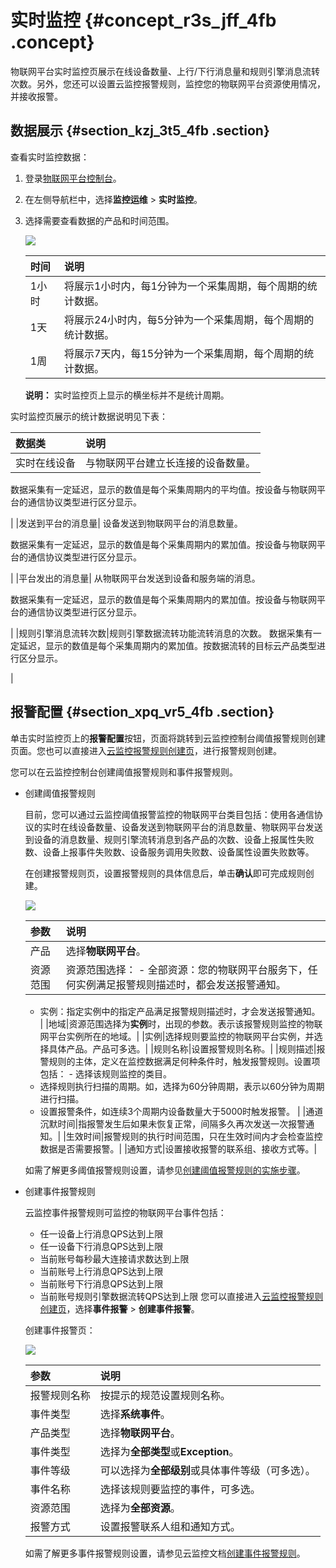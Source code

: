 # 实时监控 {#concept_r3s_jff_4fb .concept}

物联网平台实时监控页展示在线设备数量、上行/下行消息量和规则引擎消息流转次数。另外，您还可以设置云监控报警规则，监控您的物联网平台资源使用情况，并接收报警。

## 数据展示 {#section_kzj_3t5_4fb .section}

查看实时监控数据：

1.  登录[物联网平台控制台](http://iot.console.aliyun.com/)。
2.  在左侧导航栏中，选择**监控运维** \> **实时监控**。
3.  选择需要查看数据的产品和时间范围。

    ![](http://static-aliyun-doc.oss-cn-hangzhou.aliyuncs.com/assets/img/24121/155756742814296_zh-CN.png)

    |时间|说明|
    |:-|:-|
    |1小时|将展示1小时内，每1分钟为一个采集周期，每个周期的统计数据。|
    |1天|将展示24小时内，每5分钟为一个采集周期，每个周期的统计数据。|
    |1周|将展示7天内，每15分钟为一个采集周期，每个周期的统计数据。|

    **说明：** 实时监控页上显示的横坐标并不是统计周期。


实时监控页展示的统计数据说明见下表：

|数据类|说明|
|:--|:-|
|实时在线设备| 与物联网平台建立长连接的设备数量。

 数据采集有一定延迟，显示的数值是每个采集周期内的平均值。按设备与物联网平台的通信协议类型进行区分显示。

 |
|发送到平台的消息量| 设备发送到物联网平台的消息数量。

 数据采集有一定延迟，显示的数值是每个采集周期内的累加值。按设备与物联网平台的通信协议类型进行区分显示。

 |
|平台发出的消息量| 从物联网平台发送到设备和服务端的消息。

 数据采集有一定延迟，显示的数值是每个采集周期内的累加值。按设备与物联网平台的通信协议类型进行区分显示。

 |
|规则引擎消息流转次数|规则引擎数据流转功能流转消息的次数。 数据采集有一定延迟，显示的数值是每个采集周期内的累加值。按数据流转的目标云产品类型进行区分显示。

 |

## 报警配置 {#section_xpq_vr5_4fb .section}

单击实时监控页上的**报警配置**按钮，页面将跳转到云监控控制台阈值报警规则创建页面。您也可以直接进入[云监控报警规则创建页](https://cloudmonitor.console.aliyun.com/#/alarmservice/product=&searchValue=&searchType=&searchProduct=)，进行报警规则创建。

您可以在云监控控制台创建阈值报警规则和事件报警规则。

-   创建阈值报警规则

    目前，您可以通过云监控阈值报警监控的物联网平台类目包括：使用各通信协议的实时在线设备数量、设备发送到物联网平台的消息数量、物联网平台发送到设备的消息数量、规则引擎流转消息到各产品的次数、设备上报属性失败数、设备上报事件失败数、设备服务调用失败数、设备属性设置失败数等。

    在创建报警规则页，设置报警规则的具体信息后，单击**确认**即可完成规则创建。

    ![](http://static-aliyun-doc.oss-cn-hangzhou.aliyuncs.com/assets/img/24121/155756742845333_zh-CN.png)

    |参数|说明|
    |:-|:-|
    |产品|选择**物联网平台**。|
    |资源范围|资源范围选择：     -   全部资源：您的物联网平台服务下，任何实例满足报警规则描述时，都会发送报警通知。
    -   实例：指定实例中的指定产品满足报警规则描述时，才会发送报警通知。
 |
    |地域|资源范围选择为**实例**时，出现的参数。表示该报警规则监控的物联网平台实例所在的地域。|
    |实例|选择规则要监控的物联网平台实例，并选择具体产品。产品可多选。|
    |规则名称|设置报警规则名称。|
    |规则描述|报警规则的主体，定义在监控数据满足何种条件时，触发报警规则。设置项包括：     -   选择该规则监控的类目。
    -   选择规则执行扫描的周期。如，选择为60分钟周期，表示以60分钟为周期进行扫描。
    -   设置报警条件，如连续3个周期内设备数量大于5000时触发报警。
 |
    |通道沉默时间|指报警发生后如果未恢复正常，间隔多久再次发送一次报警通知。|
    |生效时间|报警规则的执行时间范围，只在生效时间内才会检查监控数据是否需要报警。|
    |通知方式|设置接收报警的联系组、接收方式等。|

    如需了解更多阈值报警规则设置，请参见[创建阈值报警规则的实施步骤](../../../../intl.zh-CN/用户指南/报警服务/报警规则/创建阈值报警规则.md#section_wfl_pv4_mgb)。

-   创建事件报警规则

    云监控事件报警规则可监控的物联网平台事件包括：

    -   任一设备上行消息QPS达到上限
    -   任一设备下行消息QPS达到上限
    -   当前账号每秒最大连接请求数达到上限
    -   当前账号上行消息QPS达到上限
    -   当前账号下行消息QPS达到上限
    -   当前账号规则引擎数据流转QPS达到上限
    您可以直接进入[云监控报警规则创建页](https://cloudmonitor.console.aliyun.com/#/alarmservice/product=&searchValue=&searchType=&searchProduct=)，选择**事件报警** \> **创建事件报警**。

    创建事件报警页：

    ![](http://static-aliyun-doc.oss-cn-hangzhou.aliyuncs.com/assets/img/24121/155756742945336_zh-CN.png)

    |参数|说明|
    |:-|:-|
    |报警规则名称|按提示的规范设置规则名称。|
    |事件类型|选择**系统事件**。|
    |产品类型|选择**物联网平台**。|
    |事件类型|选择为**全部类型**或**Exception**。|
    |事件等级|可以选择为**全部级别**或具体事件等级（可多选）。|
    |事件名称|选择该规则要监控的事件，可多选。|
    |资源范围|选择为**全部资源**。|
    |报警方式|设置报警联系人组和通知方式。|

    如需了解更多事件报警规则设置，请参见云监控文档[创建事件报警规则](../../../../intl.zh-CN/用户指南/报警服务/报警规则/创建事件报警规则.md#)。


